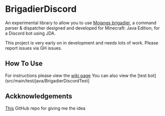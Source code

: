 # BrigadierDiscord

An experimental library to allow you to use [Mojangs brigadier](https://github.com/Mojang/brigadier), a command parser & dispatcher designed and developed for Minecraft: Java Edition, for a Discord bot using JDA. 

This project is very early on in development and needs lots of work. Please report issues via GH issues.

## How To Use

For instructions please view the [wiki page](https://jamalam360.github.io/BrigadierDiscord/)
You can also view the [test bot](src/main/test/java/BrigadierDiscordTest]

## Ackknowledgements 

[This](https://github.com/romangraef/brigadier-jda-discord) GitHub repo for giving me the idea
